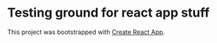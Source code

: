 # Testing ground for react app stuff
This project was bootstrapped with [Create React App](https://github.com/facebook/create-react-app).

